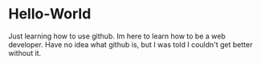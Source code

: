 # Hello-World
Just learning how to use github. Im here to learn how to be a web developer. Have no idea what github is, but I was told I couldn't get better without it. 
